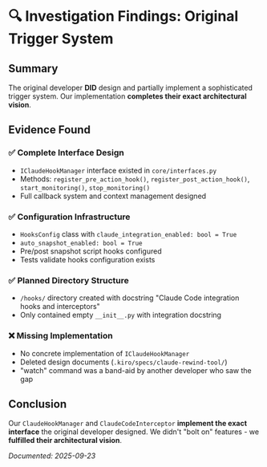 # 🔍 Investigation Findings: Original Trigger System

## Summary
The original developer **DID** design and partially implement a sophisticated trigger system. Our implementation **completes their exact architectural vision**.

## Evidence Found

### ✅ Complete Interface Design
- `IClaudeHookManager` interface existed in `core/interfaces.py`
- Methods: `register_pre_action_hook()`, `register_post_action_hook()`, `start_monitoring()`, `stop_monitoring()`
- Full callback system and context management designed

### ✅ Configuration Infrastructure
- `HooksConfig` class with `claude_integration_enabled: bool = True`
- `auto_snapshot_enabled: bool = True`
- Pre/post snapshot script hooks configured
- Tests validate hooks configuration exists

### ✅ Planned Directory Structure
- `/hooks/` directory created with docstring "Claude Code integration hooks and interceptors"
- Only contained empty `__init__.py` with integration docstring

### ❌ Missing Implementation
- No concrete implementation of `IClaudeHookManager`
- Deleted design documents (`.kiro/specs/claude-rewind-tool/`)
- "watch" command was a band-aid by another developer who saw the gap

## Conclusion
Our `ClaudeHookManager` and `ClaudeCodeInterceptor` **implement the exact interface** the original developer designed. We didn't "bolt on" features - we **fulfilled their architectural vision**.

*Documented: 2025-09-23*